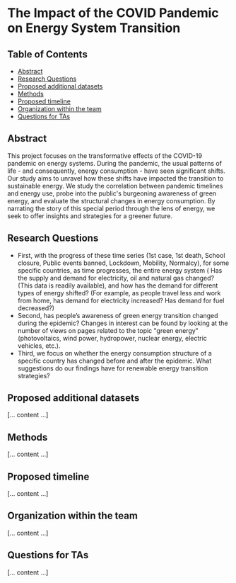# The Impact of the COVID Pandemic on Energy System Transition

## Table of Contents
- [Abstract](#abstract)
- [Research Questions](#research-questions)
- [Proposed additional datasets](#proposed-additional-datasets)
- [Methods](#methods)
- [Proposed timeline](#proposed-timeline)
- [Organization within the team](#organization-within-the-team)
- [Questions for TAs](#questions-for-tas)

## Abstract
This project focuses on the transformative effects of the COVID-19 pandemic on energy systems. During the pandemic, the usual patterns of life - and consequently, energy consumption - have seen significant shifts. Our study aims to unravel how these shifts have impacted the transition to sustainable energy. We study the correlation between pandemic timelines and energy use, probe into the public's burgeoning awareness of green energy, and evaluate the structural changes in energy consumption. By narrating the story of this special period through the lens of energy, we seek to offer insights and strategies for a greener future.

## Research Questions
- First, with the progress of these time series (1st case, 1st death, School closure, Public events banned, Lockdown, Mobility, Normalcy), for some specific countries, as time progresses, the entire energy system ( Has the supply and demand for electricity, oil and natural gas changed? (This data is readily available), and how has the demand for different types of energy shifted? (For example, as people travel less and work from home, has demand for electricity increased? Has demand for fuel decreased?)
- Second, has people’s awareness of green energy transition changed during the epidemic? Changes in interest can be found by looking at the number of views on pages related to the topic "green energy" (photovoltaics, wind power, hydropower, nuclear energy, electric vehicles, etc.).
- Third, we focus on whether the energy consumption structure of a specific country has changed before and after the epidemic. What suggestions do our findings have for renewable energy transition strategies?

## Proposed additional datasets
[... content ...]

## Methods
[... content ...]

## Proposed timeline
[... content ...]

## Organization within the team
[... content ...]

## Questions for TAs
[... content ...]




